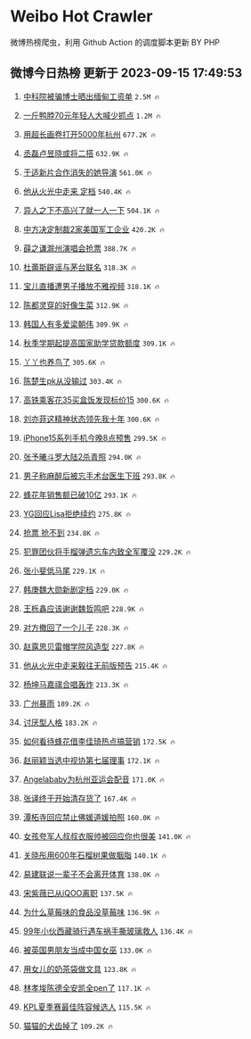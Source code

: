 # Weibo Hot Crawler 



微博热榜爬虫，利用 Github Action 的调度脚本更新 BY PHP 


## 微博今日热榜 更新于 2023-09-15 17:49:53 
1. [中科院被骗博士晒出缅甸工资单](https://s.weibo.com/weibo?q=%23%E4%B8%AD%E7%A7%91%E9%99%A2%E8%A2%AB%E9%AA%97%E5%8D%9A%E5%A3%AB%E6%99%92%E5%87%BA%E7%BC%85%E7%94%B8%E5%B7%A5%E8%B5%84%E5%8D%95%23&t=31&band_rank=1&Refer=top) `2.5M 🔥` 

1. [一斤鸭脖70元年轻人大喊少抓点](https://s.weibo.com/weibo?q=%23%E4%B8%80%E6%96%A4%E9%B8%AD%E8%84%9670%E5%85%83%E5%B9%B4%E8%BD%BB%E4%BA%BA%E5%A4%A7%E5%96%8A%E5%B0%91%E6%8A%93%E7%82%B9%23&t=31&band_rank=2&Refer=top) `1.2M 🔥` 

1. [用超长画卷打开5000年杭州](https://s.weibo.com/weibo?q=%23%E7%94%A8%E8%B6%85%E9%95%BF%E7%94%BB%E5%8D%B7%E6%89%93%E5%BC%805000%E5%B9%B4%E6%9D%AD%E5%B7%9E%23&t=31&band_rank=3&Refer=top) `677.2K 🔥` 

1. [丞磊卢昱晓或将二搭](https://s.weibo.com/weibo?q=%23%E4%B8%9E%E7%A3%8A%E5%8D%A2%E6%98%B1%E6%99%93%E6%88%96%E5%B0%86%E4%BA%8C%E6%90%AD%23&t=31&band_rank=4&Refer=top) `632.9K 🔥` 

1. [于适新片合作消失的她导演](https://s.weibo.com/weibo?q=%23%E4%BA%8E%E9%80%82%E6%96%B0%E7%89%87%E5%90%88%E4%BD%9C%E6%B6%88%E5%A4%B1%E7%9A%84%E5%A5%B9%E5%AF%BC%E6%BC%94%23&t=31&band_rank=5&Refer=top) `561.0K 🔥` 

1. [他从火光中走来 定档](https://s.weibo.com/weibo?q=%E4%BB%96%E4%BB%8E%E7%81%AB%E5%85%89%E4%B8%AD%E8%B5%B0%E6%9D%A5%20%E5%AE%9A%E6%A1%A3&t=31&band_rank=6&Refer=top) `540.4K 🔥` 

1. [异人之下不高兴了就一人一下](https://s.weibo.com/weibo?q=%23%E5%BC%82%E4%BA%BA%E4%B9%8B%E4%B8%8B%E4%B8%8D%E9%AB%98%E5%85%B4%E4%BA%86%E5%B0%B1%E4%B8%80%E4%BA%BA%E4%B8%80%E4%B8%8B%23&t=31&band_rank=7&Refer=top) `504.1K 🔥` 

1. [中方决定制裁2家美国军工企业](https://s.weibo.com/weibo?q=%23%E4%B8%AD%E6%96%B9%E5%86%B3%E5%AE%9A%E5%88%B6%E8%A3%812%E5%AE%B6%E7%BE%8E%E5%9B%BD%E5%86%9B%E5%B7%A5%E4%BC%81%E4%B8%9A%23&t=31&band_rank=8&Refer=top) `420.2K 🔥` 

1. [薛之谦滁州演唱会抢票](https://s.weibo.com/weibo?q=%E8%96%9B%E4%B9%8B%E8%B0%A6%E6%BB%81%E5%B7%9E%E6%BC%94%E5%94%B1%E4%BC%9A%E6%8A%A2%E7%A5%A8&t=31&band_rank=9&Refer=top) `388.7K 🔥` 

1. [杜蕾斯辟谣与茅台联名](https://s.weibo.com/weibo?q=%23%E6%9D%9C%E8%95%BE%E6%96%AF%E8%BE%9F%E8%B0%A3%E4%B8%8E%E8%8C%85%E5%8F%B0%E8%81%94%E5%90%8D%23&t=31&band_rank=10&Refer=top) `318.3K 🔥` 

1. [宝儿直播遭男子播放不雅视频](https://s.weibo.com/weibo?q=%23%E5%AE%9D%E5%84%BF%E7%9B%B4%E6%92%AD%E9%81%AD%E7%94%B7%E5%AD%90%E6%92%AD%E6%94%BE%E4%B8%8D%E9%9B%85%E8%A7%86%E9%A2%91%23&t=31&band_rank=11&Refer=top) `318.1K 🔥` 

1. [陈都灵穿的好像生菜](https://s.weibo.com/weibo?q=%23%E9%99%88%E9%83%BD%E7%81%B5%E7%A9%BF%E7%9A%84%E5%A5%BD%E5%83%8F%E7%94%9F%E8%8F%9C%23&t=31&band_rank=12&Refer=top) `312.9K 🔥` 

1. [韩国人有多爱梁朝伟](https://s.weibo.com/weibo?q=%23%E9%9F%A9%E5%9B%BD%E4%BA%BA%E6%9C%89%E5%A4%9A%E7%88%B1%E6%A2%81%E6%9C%9D%E4%BC%9F%23&t=31&band_rank=13&Refer=top) `309.9K 🔥` 

1. [秋季学期起提高国家助学贷款额度](https://s.weibo.com/weibo?q=%23%E7%A7%8B%E5%AD%A3%E5%AD%A6%E6%9C%9F%E8%B5%B7%E6%8F%90%E9%AB%98%E5%9B%BD%E5%AE%B6%E5%8A%A9%E5%AD%A6%E8%B4%B7%E6%AC%BE%E9%A2%9D%E5%BA%A6%23&t=31&band_rank=14&Refer=top) `309.1K 🔥` 

1. [丫丫也养鸟了](https://s.weibo.com/weibo?q=%23%E4%B8%AB%E4%B8%AB%E4%B9%9F%E5%85%BB%E9%B8%9F%E4%BA%86%23&t=31&band_rank=15&Refer=top) `305.6K 🔥` 

1. [陈楚生pk从没输过](https://s.weibo.com/weibo?q=%23%E9%99%88%E6%A5%9A%E7%94%9Fpk%E4%BB%8E%E6%B2%A1%E8%BE%93%E8%BF%87%23&t=31&band_rank=16&Refer=top) `303.4K 🔥` 

1. [高铁乘客花35买盒饭发现标价15](https://s.weibo.com/weibo?q=%23%E9%AB%98%E9%93%81%E4%B9%98%E5%AE%A2%E8%8A%B135%E4%B9%B0%E7%9B%92%E9%A5%AD%E5%8F%91%E7%8E%B0%E6%A0%87%E4%BB%B715%23&t=31&band_rank=17&Refer=top) `300.6K 🔥` 

1. [刘亦菲这精神状态领先我十年](https://s.weibo.com/weibo?q=%E5%88%98%E4%BA%A6%E8%8F%B2%E8%BF%99%E7%B2%BE%E7%A5%9E%E7%8A%B6%E6%80%81%E9%A2%86%E5%85%88%E6%88%91%E5%8D%81%E5%B9%B4&t=31&band_rank=18&Refer=top) `300.6K 🔥` 

1. [iPhone15系列手机今晚8点预售](https://s.weibo.com/weibo?q=%23iPhone15%E7%B3%BB%E5%88%97%E6%89%8B%E6%9C%BA%E4%BB%8A%E6%99%9A8%E7%82%B9%E9%A2%84%E5%94%AE%23&t=31&band_rank=19&Refer=top) `299.5K 🔥` 

1. [张予曦斗罗大陆2杀青照](https://s.weibo.com/weibo?q=%23%E5%BC%A0%E4%BA%88%E6%9B%A6%E6%96%97%E7%BD%97%E5%A4%A7%E9%99%862%E6%9D%80%E9%9D%92%E7%85%A7%23&t=31&band_rank=20&Refer=top) `294.0K 🔥` 

1. [男子称麻醉后被忘手术台医生下班](https://s.weibo.com/weibo?q=%23%E7%94%B7%E5%AD%90%E7%A7%B0%E9%BA%BB%E9%86%89%E5%90%8E%E8%A2%AB%E5%BF%98%E6%89%8B%E6%9C%AF%E5%8F%B0%E5%8C%BB%E7%94%9F%E4%B8%8B%E7%8F%AD%23&t=31&band_rank=21&Refer=top) `293.8K 🔥` 

1. [蜂花年销售额已破10亿](https://s.weibo.com/weibo?q=%23%E8%9C%82%E8%8A%B1%E5%B9%B4%E9%94%80%E5%94%AE%E9%A2%9D%E5%B7%B2%E7%A0%B410%E4%BA%BF%23&t=31&band_rank=22&Refer=top) `293.1K 🔥` 

1. [YG回应Lisa拒绝续约](https://s.weibo.com/weibo?q=%23YG%E5%9B%9E%E5%BA%94Lisa%E6%8B%92%E7%BB%9D%E7%BB%AD%E7%BA%A6%23&t=31&band_rank=23&Refer=top) `275.8K 🔥` 

1. [抢票 抢不到](https://s.weibo.com/weibo?q=%E6%8A%A2%E7%A5%A8%20%E6%8A%A2%E4%B8%8D%E5%88%B0&t=31&band_rank=24&Refer=top) `234.8K 🔥` 

1. [犯罪团伙将手榴弹遗忘车内致全军覆没](https://s.weibo.com/weibo?q=%23%E7%8A%AF%E7%BD%AA%E5%9B%A2%E4%BC%99%E5%B0%86%E6%89%8B%E6%A6%B4%E5%BC%B9%E9%81%97%E5%BF%98%E8%BD%A6%E5%86%85%E8%87%B4%E5%85%A8%E5%86%9B%E8%A6%86%E6%B2%A1%23&t=31&band_rank=25&Refer=top) `229.2K 🔥` 

1. [张小斐低马尾](https://s.weibo.com/weibo?q=%23%E5%BC%A0%E5%B0%8F%E6%96%90%E4%BD%8E%E9%A9%AC%E5%B0%BE%23&t=31&band_rank=26&Refer=top) `229.1K 🔥` 

1. [韩庚魏大勋新剧定档](https://s.weibo.com/weibo?q=%23%E9%9F%A9%E5%BA%9A%E9%AD%8F%E5%A4%A7%E5%8B%8B%E6%96%B0%E5%89%A7%E5%AE%9A%E6%A1%A3%23&t=31&band_rank=27&Refer=top) `229.0K 🔥` 

1. [王栎鑫应该谢谢魏哲鸣吧](https://s.weibo.com/weibo?q=%23%E7%8E%8B%E6%A0%8E%E9%91%AB%E5%BA%94%E8%AF%A5%E8%B0%A2%E8%B0%A2%E9%AD%8F%E5%93%B2%E9%B8%A3%E5%90%A7%23&t=31&band_rank=28&Refer=top) `228.9K 🔥` 

1. [对方撤回了一个儿子](https://s.weibo.com/weibo?q=%E5%AF%B9%E6%96%B9%E6%92%A4%E5%9B%9E%E4%BA%86%E4%B8%80%E4%B8%AA%E5%84%BF%E5%AD%90&t=31&band_rank=29&Refer=top) `228.3K 🔥` 

1. [赵露思贝雷帽学院风造型](https://s.weibo.com/weibo?q=%23%E8%B5%B5%E9%9C%B2%E6%80%9D%E8%B4%9D%E9%9B%B7%E5%B8%BD%E5%AD%A6%E9%99%A2%E9%A3%8E%E9%80%A0%E5%9E%8B%23&t=31&band_rank=30&Refer=top) `227.8K 🔥` 

1. [他从火光中走来毅往无前版预告](https://s.weibo.com/weibo?q=%23%E4%BB%96%E4%BB%8E%E7%81%AB%E5%85%89%E4%B8%AD%E8%B5%B0%E6%9D%A5%E6%AF%85%E5%BE%80%E6%97%A0%E5%89%8D%E7%89%88%E9%A2%84%E5%91%8A%23&t=31&band_rank=31&Refer=top) `215.4K 🔥` 

1. [杨坤马嘉祺合唱轰炸](https://s.weibo.com/weibo?q=%E6%9D%A8%E5%9D%A4%E9%A9%AC%E5%98%89%E7%A5%BA%E5%90%88%E5%94%B1%E8%BD%B0%E7%82%B8&t=31&band_rank=32&Refer=top) `213.3K 🔥` 

1. [广州暴雨](https://s.weibo.com/weibo?q=%23%E5%B9%BF%E5%B7%9E%E6%9A%B4%E9%9B%A8%23&t=31&band_rank=33&Refer=top) `189.2K 🔥` 

1. [讨厌型人格](https://s.weibo.com/weibo?q=%E8%AE%A8%E5%8E%8C%E5%9E%8B%E4%BA%BA%E6%A0%BC&t=31&band_rank=34&Refer=top) `183.2K 🔥` 

1. [如何看待蜂花借李佳琦热点搞营销](https://s.weibo.com/weibo?q=%23%E5%A6%82%E4%BD%95%E7%9C%8B%E5%BE%85%E8%9C%82%E8%8A%B1%E5%80%9F%E6%9D%8E%E4%BD%B3%E7%90%A6%E7%83%AD%E7%82%B9%E6%90%9E%E8%90%A5%E9%94%80%23&t=31&band_rank=35&Refer=top) `172.5K 🔥` 

1. [赵丽颖当选中视协第七届理事](https://s.weibo.com/weibo?q=%23%E8%B5%B5%E4%B8%BD%E9%A2%96%E5%BD%93%E9%80%89%E4%B8%AD%E8%A7%86%E5%8D%8F%E7%AC%AC%E4%B8%83%E5%B1%8A%E7%90%86%E4%BA%8B%23&t=31&band_rank=36&Refer=top) `172.1K 🔥` 

1. [Angelababy为杭州亚运会配音](https://s.weibo.com/weibo?q=%23Angelababy%E4%B8%BA%E6%9D%AD%E5%B7%9E%E4%BA%9A%E8%BF%90%E4%BC%9A%E9%85%8D%E9%9F%B3%23&t=31&band_rank=37&Refer=top) `171.0K 🔥` 

1. [张译终于开始清存货了](https://s.weibo.com/weibo?q=%23%E5%BC%A0%E8%AF%91%E7%BB%88%E4%BA%8E%E5%BC%80%E5%A7%8B%E6%B8%85%E5%AD%98%E8%B4%A7%E4%BA%86%23&t=31&band_rank=38&Refer=top) `167.4K 🔥` 

1. [潭柘寺回应禁止佛媛道媛拍照](https://s.weibo.com/weibo?q=%23%E6%BD%AD%E6%9F%98%E5%AF%BA%E5%9B%9E%E5%BA%94%E7%A6%81%E6%AD%A2%E4%BD%9B%E5%AA%9B%E9%81%93%E5%AA%9B%E6%8B%8D%E7%85%A7%23&t=31&band_rank=39&Refer=top) `160.0K 🔥` 

1. [女孩夸军人叔叔衣服帅被回应你也很美](https://s.weibo.com/weibo?q=%23%E5%A5%B3%E5%AD%A9%E5%A4%B8%E5%86%9B%E4%BA%BA%E5%8F%94%E5%8F%94%E8%A1%A3%E6%9C%8D%E5%B8%85%E8%A2%AB%E5%9B%9E%E5%BA%94%E4%BD%A0%E4%B9%9F%E5%BE%88%E7%BE%8E%23&t=31&band_rank=40&Refer=top) `141.0K 🔥` 

1. [关晓彤用600年石榴树果做胭脂](https://s.weibo.com/weibo?q=%23%E5%85%B3%E6%99%93%E5%BD%A4%E7%94%A8600%E5%B9%B4%E7%9F%B3%E6%A6%B4%E6%A0%91%E6%9E%9C%E5%81%9A%E8%83%AD%E8%84%82%23&t=31&band_rank=41&Refer=top) `140.1K 🔥` 

1. [易建联说一辈子不会离开体育](https://s.weibo.com/weibo?q=%23%E6%98%93%E5%BB%BA%E8%81%94%E8%AF%B4%E4%B8%80%E8%BE%88%E5%AD%90%E4%B8%8D%E4%BC%9A%E7%A6%BB%E5%BC%80%E4%BD%93%E8%82%B2%23&t=31&band_rank=42&Refer=top) `138.0K 🔥` 

1. [宋紫薇已从iQOO离职](https://s.weibo.com/weibo?q=%23%E5%AE%8B%E7%B4%AB%E8%96%87%E5%B7%B2%E4%BB%8EiQOO%E7%A6%BB%E8%81%8C%23&t=31&band_rank=43&Refer=top) `137.5K 🔥` 

1. [为什么草莓味的食品没草莓味](https://s.weibo.com/weibo?q=%E4%B8%BA%E4%BB%80%E4%B9%88%E8%8D%89%E8%8E%93%E5%91%B3%E7%9A%84%E9%A3%9F%E5%93%81%E6%B2%A1%E8%8D%89%E8%8E%93%E5%91%B3&t=31&band_rank=44&Refer=top) `136.9K 🔥` 

1. [99年小伙西藏骑行遇车祸手撕玻璃救人](https://s.weibo.com/weibo?q=%2399%E5%B9%B4%E5%B0%8F%E4%BC%99%E8%A5%BF%E8%97%8F%E9%AA%91%E8%A1%8C%E9%81%87%E8%BD%A6%E7%A5%B8%E6%89%8B%E6%92%95%E7%8E%BB%E7%92%83%E6%95%91%E4%BA%BA%23&t=31&band_rank=45&Refer=top) `136.4K 🔥` 

1. [被英国男朋友当成中国女巫](https://s.weibo.com/weibo?q=%23%E8%A2%AB%E8%8B%B1%E5%9B%BD%E7%94%B7%E6%9C%8B%E5%8F%8B%E5%BD%93%E6%88%90%E4%B8%AD%E5%9B%BD%E5%A5%B3%E5%B7%AB%23&t=31&band_rank=46&Refer=top) `133.0K 🔥` 

1. [用女儿的奶茶袋做文具](https://s.weibo.com/weibo?q=%E7%94%A8%E5%A5%B3%E5%84%BF%E7%9A%84%E5%A5%B6%E8%8C%B6%E8%A2%8B%E5%81%9A%E6%96%87%E5%85%B7&t=31&band_rank=47&Refer=top) `123.8K 🔥` 

1. [林孝埈陈德全安凯全pen了](https://s.weibo.com/weibo?q=%E6%9E%97%E5%AD%9D%E5%9F%88%E9%99%88%E5%BE%B7%E5%85%A8%E5%AE%89%E5%87%AF%E5%85%A8pen%E4%BA%86&t=31&band_rank=48&Refer=top) `117.1K 🔥` 

1. [KPL夏季赛最佳阵容候选人](https://s.weibo.com/weibo?q=%23KPL%E5%A4%8F%E5%AD%A3%E8%B5%9B%E6%9C%80%E4%BD%B3%E9%98%B5%E5%AE%B9%E5%80%99%E9%80%89%E4%BA%BA%23&t=31&band_rank=49&Refer=top) `115.5K 🔥` 

1. [猫猫的犬齿掉了](https://s.weibo.com/weibo?q=%E7%8C%AB%E7%8C%AB%E7%9A%84%E7%8A%AC%E9%BD%BF%E6%8E%89%E4%BA%86&t=31&band_rank=50&Refer=top) `109.2K 🔥` 

